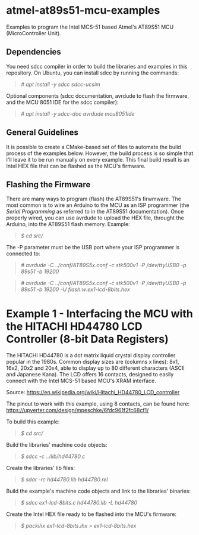# atmel-at89s51-mcu-examples

Examples to program the Intel MCS-51 based Atmel's AT89S51 MCU (MicroController Unit).  

## Dependencies

You need sdcc compiler in order to build the libraries and examples in this repository. On Ubuntu, you can install sdcc by running the commands:  

>*\# apt install -y sdcc sdcc-ucsim*  

Optional components (sdcc documentation, avrdude to flash the firmware, and the MCU 8051 IDE for the sdcc compiler):  

>*\# apt install -y sdcc-doc avrdude mcu8051ide*  

## General Guidelines

It is possible to create a CMake-based set of files to automate the build process of the examples below. However, the build process is so simple that I'll leave it to be run manually on every example. This final build result is an Intel HEX file that can be flashed as the MCU's firmware.  

## Flashing the Firmware

There are many ways to program (flash) the AT89S51's firwmware. The most common is to wire an Arduino to the MCU as an ISP programmer (the *Serial Programming* as referred to in the AT89S51 documentation). Once properly wired, you can use avrdude to upload the HEX file, throught the Arduino, into the AT89S51 flash memory. Example:  

>*$ cd src/*  

The -P parameter must be the USB port where your ISP programmer is connected to:  

>*\# avrdude -C ../conf/AT89S5x.conf -c stk500v1 -P /dev/ttyUSB0 -p 89s51 -b 19200*  

>*\# avrdude -C ../conf/AT89S5x.conf -c stk500v1 -P /dev/ttyUSB0 -p 89s51 -b 19200 -U flash:w:ex1-lcd-8bits.hex*  

# Example 1 - Interfacing the MCU with the HITACHI HD44780 LCD Controller (8-bit Data Registers)

The HITACHI HD44780 is a dot matrix liquid crystal display controller popular in the 1980s. Common display sizes are (columns x lines): 8x1, 16x2, 20x2 and 20x4, able to display up to 80 different characters (ASCII and Japanese Kana). The LCD offers 16 contacts, designed to easily connect with the Intel MCS-51 based MCU's XRAM interface.  

Source: https://en.wikipedia.org/wiki/Hitachi_HD44780_LCD_controller  

The pinout to work with this example, using 8 contacts, can be found here: https://upverter.com/design/mpeschke/6fdc961f2fc68cf1/  

To build this example:  

>*$ cd src/*  

Build the libraries' machine code objects:  

>*$ sdcc -c ../lib/hd44780.c*  

Create the libraries' lib files:  

>*$ sdar -rc hd44780.lib hd44780.rel*  

Build the example's machine code objects and link to the libraries' binaries:  

>*$ sdcc ex1-lcd-8bits.c hd44780.lib -L hd44780*  

Create the Intel HEX file ready to be flashed into the MCU's firmware:  

>*$ packihx ex1-lcd-8bits.ihx > ex1-lcd-8bits.hex*  
